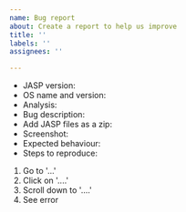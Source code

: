 ```yaml
---
name: Bug report
about: Create a report to help us improve
title: ''
labels: ''
assignees: ''

---
```


<!--- Include as many relevant details about the environment you experienced the bug in -->
<!--- If possible please attach your data and/or JASP file to the issue -->
<!--- Note that github requires you to zip the file  -->
* JASP version:
* OS name and version:
* Analysis:
* Bug description:
* Add JASP files as a zip:
* Screenshot: 
* Expected behaviour:
* Steps to reproduce: 
1. Go to '...'
2. Click on '....'
3. Scroll down to '....'
4. See error
